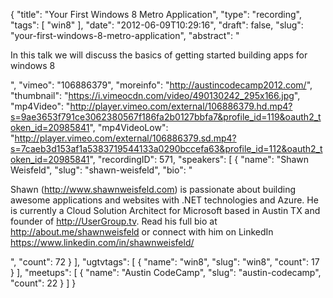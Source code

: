{
  "title": "Your First Windows 8 Metro Application",
  "type": "recording",
  "tags": [
    "win8"
  ],
  "date": "2012-06-09T10:29:16",
  "draft": false,
  "slug": "your-first-windows-8-metro-application",
  "abstract": "<p>In this talk we will discuss the basics of getting started building apps for windows 8</p>",
  "vimeo": "106886379",
  "moreinfo": "http://austincodecamp2012.com/",
  "thumbnail": "https://i.vimeocdn.com/video/490130242_295x166.jpg",
  "mp4Video": "http://player.vimeo.com/external/106886379.hd.mp4?s=9ae3653f791ce3062380567f186fa2b0127bbfa7&profile_id=119&oauth2_token_id=20985841",
  "mp4VideoLow": "http://player.vimeo.com/external/106886379.sd.mp4?s=7caeb3d153af1a5383719544133a0290bccefa63&profile_id=112&oauth2_token_id=20985841",
  "recordingID": 571,
  "speakers": [
    {
      "name": "Shawn Weisfeld",
      "slug": "shawn-weisfeld",
      "bio": "<p>Shawn (http://www.shawnweisfeld.com) is passionate about building awesome applications and websites with .NET technologies and Azure. He is currently a Cloud Solution Architect for Microsoft based in Austin TX and founder of http://UserGroup.tv. Read his full bio at http://about.me/shawnweisfeld or connect with him on LinkedIn https://www.linkedin.com/in/shawnweisfeld/</p>",
      "count": 72
    }
  ],
  "ugtvtags": [
    {
      "name": "win8",
      "slug": "win8",
      "count": 17
    }
  ],
  "meetups": [
    {
      "name": "Austin CodeCamp",
      "slug": "austin-codecamp",
      "count": 22
    }
  ]
}